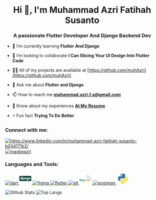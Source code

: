 <h1 align="center">Hi 👋, I'm Muhammad Azri Fatihah Susanto</h1>
<h3 align="center">A passionate Flutter Developer And Django Backend Dev</h3>

- 🌱 I’m currently learning **Flutter And Django**

- 👯 I’m looking to collaborate **I Can Slicing Your UI Design Into Flutter Code**

- 👨‍💻 All of my projects are available at [https://github.com/muhAzri](https://github.com/muhAzri)

- 💬 Ask me about **Flutter and Django**

- 📫 How to reach me **muhammad.azri.f.s@gmail.com**

- 📄 Know about my experiences [**At My Resume**](https://bit.ly/3F6vUlS)

- ⚡ Fun fact **Trying To Do Better**

<h3 align="left">Connect with me:</h3>
<p align="left">
<a href="https://linkedin.com/in/https://www.linkedin.com/in/muhammad-azri-fatihah-susanto-b004171b2/" target="blank"><img align="center" src="https://raw.githubusercontent.com/rahuldkjain/github-profile-readme-generator/master/src/images/icons/Social/linked-in-alt.svg" alt="https://www.linkedin.com/in/muhammad-azri-fatihah-susanto-b004171b2/" height="30" width="40" /></a>
<a href="https://instagram.com/maybeazri" target="blank"><img align="center" src="https://raw.githubusercontent.com/rahuldkjain/github-profile-readme-generator/master/src/images/icons/Social/instagram.svg" alt="maybeazri" height="30" width="40" /></a>
</p>

<h3 align="left">Languages and Tools:</h3>
<p align="left"> <a href="https://dart.dev" target="_blank" rel="noreferrer"> <img src="https://www.vectorlogo.zone/logos/dartlang/dartlang-icon.svg" alt="dart" width="40" height="40"/> </a> <a href="https://www.djangoproject.com/" target="_blank" rel="noreferrer"> <img src="https://raw.githubusercontent.com/devicons/devicon/master/icons/django/django-original.svg" alt="django" width="40" height="40"/> </a> <a href="https://www.figma.com/" target="_blank" rel="noreferrer"> <img src="https://www.vectorlogo.zone/logos/figma/figma-icon.svg" alt="figma" width="40" height="40"/> </a> <a href="https://flutter.dev" target="_blank" rel="noreferrer"> <img src="https://www.vectorlogo.zone/logos/flutterio/flutterio-icon.svg" alt="flutter" width="40" height="40"/> </a> <a href="https://git-scm.com/" target="_blank" rel="noreferrer"> <img src="https://www.vectorlogo.zone/logos/git-scm/git-scm-icon.svg" alt="git" width="40" height="40"/> </a> <a href="https://www.mysql.com/" target="_blank" rel="noreferrer"> <img src="https://raw.githubusercontent.com/devicons/devicon/master/icons/mysql/mysql-original-wordmark.svg" alt="mysql" width="40" height="40"/> </a> <a href="https://postman.com" target="_blank" rel="noreferrer"> <img src="https://www.vectorlogo.zone/logos/getpostman/getpostman-icon.svg" alt="postman" width="40" height="40"/> </a> <a href="https://www.python.org" target="_blank" rel="noreferrer"> <img src="https://raw.githubusercontent.com/devicons/devicon/master/icons/python/python-original.svg" alt="python" width="40" height="40"/> </a> </p>

![Github Stats](https://github-readme-stats-git-masterrstaa-rickstaa.vercel.app/api?username=muhazri&show_icons=true&count_private=true&line_height=40&hide_border=true&theme=vue)
![Top Langs](https://github-readme-stats-git-masterrstaa-rickstaa.vercel.app/api/top-langs/?username=muhazri)

